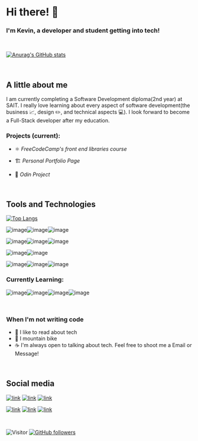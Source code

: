 #  Hi there! 👋

### I'm Kevin, a developer and student getting into tech!

<br>

[![Anurag's GitHub stats](https://github-readme-stats.vercel.app/api?username=Pwumpkin)](https://github.com/anuraghazra/github-readme-stats)



<br>

## A little about me
I am currently completing a Software Development diploma(2nd year) at SAIT. I really love learning about every aspect of software development(the business 📈, design ✏️, and technical aspects 💻). I look forward to become a Full-Stack developer after my education.

### Projects (current):

* ⚛️ *FreeCodeCamp's front end libraries course*

* 🏗️ *Personal Portfolio Page*

* 🔨 *Odin Project*

<br>

## Tools and Technologies

[![Top Langs](https://github-readme-stats.vercel.app/api/top-langs/?username=Pwumpkin)](https://github.com/anuraghazra/github-readme-stats)

![image](https://img.shields.io/badge/Eclipse-2C2255?style=for-the-badge&logo=eclipse&logoColor=white)![image](https://img.shields.io/badge/Visual_Studio-5C2D91?style=for-the-badge&logo=visual%20studio&logoColor=white)![image](https://img.shields.io/badge/Adobe%20XD-470137?style=for-the-badge&logo=Adobe%20XD&logoColor=#FF61F6)

![image](https://img.shields.io/badge/CSS3-1572B6?style=for-the-badge&logo=css3&logoColor=white)![image](https://img.shields.io/badge/JavaScript-323330?style=for-the-badge&logo=javascript&logoColor=F7DF1E)![image](https://img.shields.io/badge/HTML5-E34F26?style=for-the-badge&logo=html5&logoColor=white)

![image](https://img.shields.io/badge/Java-ED8B00?style=for-the-badge&logo=java&logoColor=white)![image](https://img.shields.io/badge/.NET-512BD4?style=for-the-badge&logo=dotnet&logoColor=white)

![image](https://img.shields.io/badge/PostgreSQL-316192?style=for-the-badge&logo=postgresql&logoColor=white)![image](https://img.shields.io/badge/MariaDB-003545?style=for-the-badge&logo=mariadb&logoColor=white)![image](https://img.shields.io/badge/PLSQL-F80000?style=for-the-badge&logo=oracle&logoColor=black)

### Currently Learning:

 ![image](https://img.shields.io/badge/C%23-239120?style=for-the-badge&logo=c-sharp&logoColor=white)![image](https://img.shields.io/badge/Go-00ADD8?style=for-the-badge&logo=go&logoColor=white)![image](https://img.shields.io/badge/Node.js-339933?style=for-the-badge&logo=nodedotjs&logoColor=white)![image](https://img.shields.io/badge/MongoDB-4EA94B?style=for-the-badge&logo=mongodb&logoColor=white)

<br>

### When I'm not writing code

 * 📖 I like to read about tech
 * 🚵 I mountain bike
 * ☕ I'm always open to talking about tech. Feel free to shoot me a Email or Message!

<br>

## Social media

[![link](	https://img.shields.io/badge/LinkedIn-0077B5?style=for-the-badge&logo=linkedin&logoColor=white)](https://www.linkedin.com/in/kevin-bai-a82371212/)
[![link](https://img.shields.io/badge/Gmail-D14836?style=for-the-badge&logo=gmail&logoColor=white)](kevynkbai@gmail.com)
[![link](https://img.shields.io/badge/Reddit-FF4500?style=for-the-badge&logo=reddit&logoColor=white)]()


 [![link](https://img.shields.io/badge/Codepen-000000?style=for-the-badge&logo=codepen&logoColor=white)](https://codepen.io/pwumpkin)
 [![link](https://img.shields.io/badge/-Hackerrank-2EC866?style=for-the-badge&logo=HackerRank&logoColor=white)](https://www.hackerrank.com/pwumpkin)
[![link](	https://img.shields.io/badge/Codewars-B1361E?style=for-the-badge&logo=Codewars&logoColor=white)](https://www.codewars.com/users/Pwumpkin)


<!-- ![](https://img.shields.io/badge/-LeetCode-FFA116?style=for-the-badge&logo=LeetCode&logoColor=black)  -->

<br>

 ![Visitor](https://visitor-badge.laobi.icu/badge?page_id=pwumpkin.pwumpkin)     [![GitHub followers](https://img.shields.io/github/followers/pwumpkin.svg?style=social&label=Follow)](https://github.com/pwumpkin?tab=followers)

